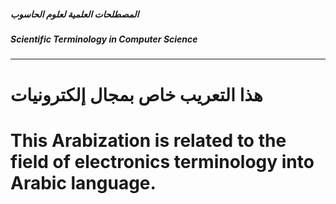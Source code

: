 #####  المصطلحات العلمية لعلوم الحاسوب
#####  Scientific Terminology in Computer Science
----------------------------------------------


# هذا التعريب خاص بمجال إلكترونيات
# This Arabization is related to the field of electronics terminology into Arabic language.
